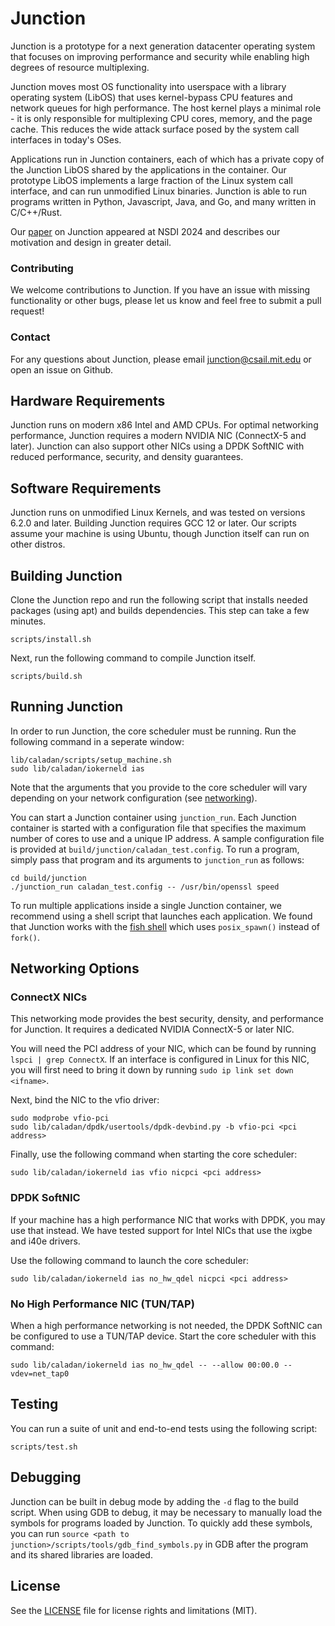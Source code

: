 # Junction

Junction is a prototype for a next generation datacenter operating system that focuses on improving performance and security while enabling high degrees of resource multiplexing.

Junction moves most OS functionality into userspace with a library operating system (LibOS) that uses kernel-bypass CPU features and network queues for high performance. The host kernel plays a minimal role - it is only responsible for multiplexing CPU cores, memory, and the page cache. This reduces the wide attack surface posed by the system call interfaces in today's OSes.

Applications run in Junction containers, each of which has a private copy of the Junction LibOS shared by the applications in the container. Our prototype LibOS implements a large fraction of the Linux system call interface, and can run unmodified Linux binaries. Junction is able to run programs written in Python, Javascript, Java, and Go, and many written in C/C++/Rust.

Our [paper](https://www.usenix.org/conference/nsdi24/presentation/fried) on Junction appeared at NSDI 2024 and describes our motivation and design in greater detail.

### Contributing

We welcome contributions to Junction. If you have an issue with missing functionality or other bugs, please let us know and feel free to submit a pull request!

### Contact

For any questions about Junction, please email <junction@csail.mit.edu> or open an issue on Github.

## Hardware Requirements

Junction runs on modern x86 Intel and AMD CPUs. For optimal networking performance, Junction requires
a modern NVIDIA NIC (ConnectX-5 and later). Junction can also support other NICs using a DPDK SoftNIC with reduced performance, security, and density guarantees.

## Software Requirements

Junction runs on unmodified Linux Kernels, and was tested on versions 6.2.0 and later. Building Junction requires GCC 12 or later. Our scripts assume your machine is using Ubuntu, though Junction itself can run on other distros.

## Building Junction
Clone the Junction repo and run the following script that installs needed packages (using apt) and builds dependencies. This step can take a few minutes.
```
scripts/install.sh
```

Next, run the following command to compile Junction itself.
```
scripts/build.sh
```

## Running Junction

In order to run Junction, the core scheduler must be running. Run the following command in a seperate window:
```
lib/caladan/scripts/setup_machine.sh
sudo lib/caladan/iokerneld ias
```
Note that the arguments that you provide to the core scheduler will vary depending on your network configuration (see [networking](#Networking-Options)).

You can start a Junction container using `junction_run`. Each Junction container is started with a configuration file that specifies the maximum number of cores to use and a unique IP address. A sample configuration file is provided at `build/junction/caladan_test.config`. To run a program, simply pass that program and its arguments to `junction_run` as follows:

```
cd build/junction
./junction_run caladan_test.config -- /usr/bin/openssl speed
```

To run multiple applications inside a single Junction container, we recommend using a shell script that launches each application. We found that Junction works with the [fish shell](https://github.com/fish-shell/fish-shell) which uses `posix_spawn()` instead of `fork()`.

## Networking Options

### ConnectX NICs
This networking mode provides the best security, density, and performance for Junction. It requires a dedicated NVIDIA ConnectX-5 or later NIC.

You will need the PCI address of your NIC, which can be found by running `lspci | grep ConnectX`.
If an interface is configured in Linux for this NIC, you will first need to bring it down by running `sudo ip link set down <ifname>`.

Next, bind the NIC to the vfio driver:
```
sudo modprobe vfio-pci
sudo lib/caladan/dpdk/usertools/dpdk-devbind.py -b vfio-pci <pci address>
```

Finally, use the following command when starting the core scheduler:
```
sudo lib/caladan/iokerneld ias vfio nicpci <pci address>
```

### DPDK SoftNIC
If your machine has a high performance NIC that works with DPDK, you may use that instead. We have tested support for Intel NICs that use the ixgbe and i40e drivers.

Use the following command to launch the core scheduler:
```
sudo lib/caladan/iokerneld ias no_hw_qdel nicpci <pci address>
```

### No High Performance NIC (TUN/TAP)
When a high performance networking is not needed, the DPDK SoftNIC can be configured to use a TUN/TAP device. Start the core scheduler with this command:
```
sudo lib/caladan/iokerneld ias no_hw_qdel -- --allow 00:00.0 --vdev=net_tap0
```

## Testing
You can run a suite of unit and end-to-end tests using the following script:
```
scripts/test.sh
```

## Debugging
Junction can be built in debug mode by adding the `-d` flag to the build script.
When using GDB to debug, it may be necessary to manually load the symbols for programs loaded by Junction.
To quickly add these symbols, you can run `source <path to junction>/scripts/tools/gdb_find_symbols.py` in GDB after the program and its shared libraries are loaded.


## License
See the [LICENSE](LICENSE.md) file for license rights and limitations (MIT).
